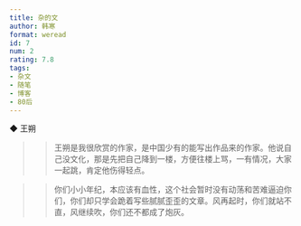 ```yaml
---
title: 杂的文
author: 韩寒
format: weread
id: 7
num: 2
rating: 7.8
tags:
- 杂文
- 随笔
- 博客
- 80后
---
```


◆ 王朔

>> 王朔是我很欣赏的作家，是中国少有的能写出作品来的作家。他说自己没文化，那是先把自己降到一楼，方便往楼上骂，一有情况，大家一起跳，肯定他伤得轻点。

>> 你们小小年纪，本应该有血性，这个社会暂时没有动荡和苦难逼迫你们，你们却只学会跪着写些腻腻歪歪的文章。风再起时，你们就站不直，风继续吹，你们还不都成了炮灰。

